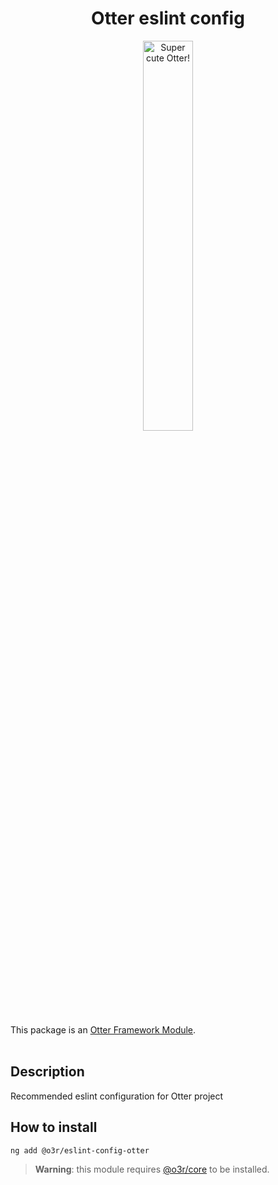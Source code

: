 <h1 align="center">Otter eslint config</h1>
<p align="center">
  <img src="https://raw.githubusercontent.com/AmadeusITGroup/otter/main/assets/logo/otter.png" alt="Super cute Otter!" width="40%"/>
</p>

This package is an [Otter Framework Module](https://github.com/AmadeusITGroup/otter/tree/main/docs/core/MODULE.md).
<br />
<br />

## Description

Recommended eslint configuration for Otter project

## How to install

```shell
ng add @o3r/eslint-config-otter
```

> **Warning**: this module requires [@o3r/core](https://www.npmjs.com/package/@o3r/core) to be installed.
